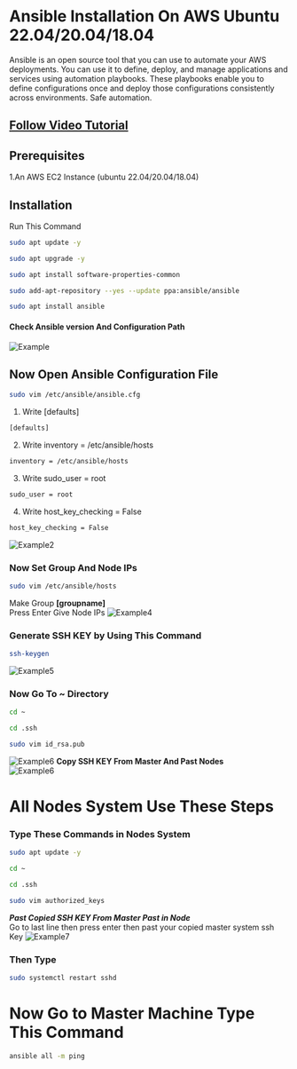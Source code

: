 # Ansible Installation On AWS Ubuntu 22.04/20.04/18.04

Ansible is an open source tool that you can use to automate your AWS deployments. You can use it to define, deploy, and manage applications and services using automation playbooks. These playbooks enable you to define configurations once and deploy those configurations consistently across environments. Safe automation.
## [Follow Video Tutorial](#)

## Prerequisites
1.An AWS EC2 Instance (ubuntu 22.04/20.04/18.04)

## Installation

Run 
This Command
```bash
sudo apt update -y
```
```bash
sudo apt upgrade -y
```
```bash
sudo apt install software-properties-common
```
```bash
sudo add-apt-repository --yes --update ppa:ansible/ansible
```
```bash
sudo apt install ansible
```
#### Check Ansible version And Configuration Path
![Example](https://github.com/ritikvirus/Ansible/blob/main/Images/ubuntu/ansible_checking.PNG)
## Now Open Ansible Configuration File
```bash
sudo vim /etc/ansible/ansible.cfg
```
1. Write [defaults]
```bash
[defaults]
```
2. Write inventory = /etc/ansible/hosts
```bash
inventory = /etc/ansible/hosts
```
3. Write sudo_user = root
```bash
sudo_user = root
```
4. Write host_key_checking = False
```bash
host_key_checking = False
```

![Example2](https://github.com/ritikvirus/Ansible/blob/main/Images/ubuntu/ansible_configuration.PNG)

### Now Set Group And Node IPs
```bash
sudo vim /etc/ansible/hosts
```
Make Group **[groupname]**  
Press Enter Give Node IPs
![Example4](https://github.com/ritikvirus/Ansible/blob/main/Images/give_group_name_and_ips.PNG)
### Generate SSH KEY by Using This Command
```bash
ssh-keygen
```
![Example5](https://github.com/ritikvirus/Ansible/blob/main/Images/ssh-keygen.PNG)
### Now Go To ~ Directory
```bash
cd ~
```
```bash
cd .ssh
```
```bash
sudo vim id_rsa.pub
```
![Example6]()
**Copy SSH KEY From Master And Past Nodes**  
![Example6](https://github.com/ritikvirus/Ansible/blob/main/Images/copyMaster_key.PNG)
# All Nodes System Use These Steps
### Type These Commands in Nodes System
```bash
sudo apt update -y
```
```bash
cd ~
```
```bash
cd .ssh
```
```bash
sudo vim authorized_keys
```
***Past Copied SSH KEY From Master Past in Node***  
Go to last line then press enter then past your copied master system ssh Key
![Example7](https://github.com/ritikvirus/Ansible/blob/main/Images/inNodeSystem_copy.PNG)

### Then Type
```bash
sudo systemctl restart sshd
```
# Now Go to Master Machine Type This Command
```bash
ansible all -m ping
```
